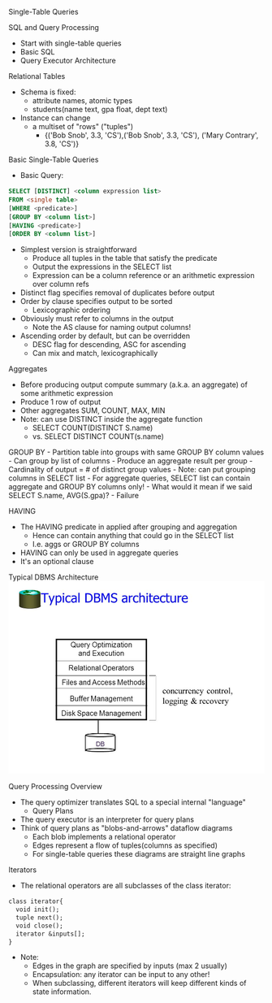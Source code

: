 Single-Table Queries

SQL and Query Processing
  - Start with single-table queries
  - Basic SQL
  - Query Executor Architecture

Relational Tables
  - Schema is fixed:
    - attribute names, atomic types
    - students(name text, gpa float, dept text)
  - Instance can change
    - a multiset of "rows" ("tuples")
      - {('Bob Snob', 3.3, 'CS'),('Bob Snob', 3.3, 'CS'), ('Mary Contrary', 3.8, 'CS')}

Basic Single-Table Queries
  - Basic Query:
  ```SQL
  SELECT [DISTINCT] <column expression list>
  FROM <single table>
  [WHERE <predicate>]
  [GROUP BY <column list>]
  [HAVING <predicate>]
  [ORDER BY <column list>]
  ```
  - Simplest version is straightforward
    - Produce all tuples in the table that satisfy the predicate
    - Output the expressions in the SELECT list
    - Expression can be a column reference or an arithmetic expression over column refs
  - Distinct flag specifies removal of duplicates before output
  - Order by clause specifies output to be sorted
    - Lexicographic ordering
  - Obviously must refer to columns in the output
    - Note the AS clause for naming output columns!
  - Ascending order by default, but can be overridden
    - DESC flag for descending, ASC for ascending
    - Can mix and match, lexicographically

Aggregates
  - Before producing output compute summary (a.k.a. an aggregate) of some arithmetic expression
  - Produce 1 row of output
  - Other aggregates SUM, COUNT, MAX, MIN
  - Note: can use DISTINCT inside the aggregate function
    - SELECT COUNT(DISTINCT S.name)
    - vs. SELECT DISTINCT COUNT(s.name)

GROUP BY
    - Partition table into groups with same GROUP BY column values
      - Can group by list of columns
    - Produce an aggregate result per group
      - Cardinality of output = # of distinct group values
    - Note: can put grouping columns in SELECT list
      - For aggregate queries, SELECT list can contain aggregate and GROUP BY columns only!
      - What would it mean if we said SELECT S.name, AVG(S.gpa)?
        - Failure

HAVING
  - The HAVING predicate in applied after grouping and aggregation
    - Hence can contain anything that could go in the SELECT list
    - I.e. aggs or GROUP BY columns
  - HAVING can only be used in aggregate queries
  - It's an optional clause

Typical DBMS Architecture
<img src= "images/TypicalDBMSarchitecture.jpg">

Query Processing Overview
  - The query optimizer translates SQL to a special internal "language"
    - Query Plans
  - The query executor is an interpreter for query plans
  - Think of query plans as "blobs-and-arrows" dataflow diagrams
    - Each blob implements a relational operator
    - Edges represent a flow of tuples(columns as specified)
    - For single-table queries these diagrams are straight line graphs

Iterators
  - The relational operators are all subclasses of the class iterator:
  ```
  class iterator{
    void init();
    tuple next();
    void close();
    iterator &inputs[];
  }
  ```
  - Note:
    - Edges in the graph are specified by inputs (max 2 usually)
    - Encapsulation: any iterator can be input to any other!
    - When subclassing, different iterators will keep different kinds of state information.
